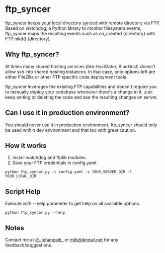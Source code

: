# ftp_syncer #

ftp_syncer keeps your local directory synced with remote directory via FTP. Based on watchdog, a Python library to monitor filesystem events, ftp_syncer maps the resulting events such as on_created {directory} with FTP.mkd() {directory}.

## Why ftp_syncer? ##

At times many shared hosting services (like HostGator, BlueHost) doesn't allow ssh into shared hosting instances. In that case, only options left are either FileZilla or other FTP specific code deployment tools.

ftp_syncer leverages the existing FTP capabilities and doesn't require you to manually deploy your codebase whenever there's a change in it. Just keep writing or deleting the code and see the resulting changes on server.

## Can I use it in production environment? ##

You should never use it in production environment. ftp_syncer should only be used within dev environment and that too with great caution.

## How it works ##

1. Install watchdog and ftplib modules.
2. Save your FTP credentials in config.yaml

```
python ftp_syncer.py -c config.yaml -s YOUR_SERVER_DIR -l YOUR_LOCAL_DIR
```

## Script Help ##

Execute with --help parameter to get help on all available options.

```
python ftp_syncer.py --help
```

## Notes ##

Contact me at [@\_jehanzaib\_][mjb] or <mjb@iknowl.net> for any feedback/suggestions.

[mjb]:   https://twitter.com/_jehanzaib_
